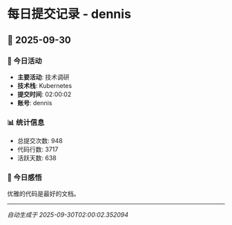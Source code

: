 # 每日提交记录 - dennis

## 📅 2025-09-30

### 🎯 今日活动
- **主要活动**: 技术调研
- **技术栈**: Kubernetes
- **提交时间**: 02:00:02
- **账号**: dennis

### 📊 统计信息
- 总提交次数: 948
- 代码行数: 3717
- 活跃天数: 638

### 💭 今日感悟
优雅的代码是最好的文档。

---
*自动生成于 2025-09-30T02:00:02.352094*
